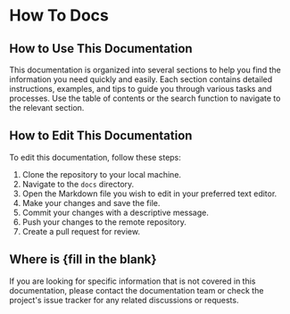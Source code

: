 # How To Docs

## How to Use This Documentation

This documentation is organized into several sections to help you find the information you need quickly and easily. Each section contains detailed instructions, examples, and tips to guide you through various tasks and processes. Use the table of contents or the search function to navigate to the relevant section.

## How to Edit This Documentation

To edit this documentation, follow these steps:

1. Clone the repository to your local machine.
2. Navigate to the `docs` directory.
3. Open the Markdown file you wish to edit in your preferred text editor.
4. Make your changes and save the file.
5. Commit your changes with a descriptive message.
6. Push your changes to the remote repository.
7. Create a pull request for review.

## Where is {fill in the blank}

If you are looking for specific information that is not covered in this documentation, please contact the documentation team or check the project's issue tracker for any related discussions or requests.
